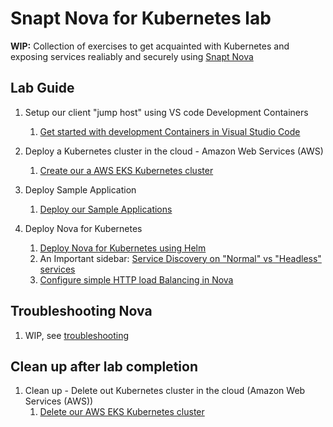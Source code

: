 # Snapt Nova for Kubernetes lab

**WIP:** Collection of exercises to get acquainted with Kubernetes and exposing
services realiably and securely using [Snapt Nova](https://www.snapt.net/platforms/nova-adc)

## Lab Guide

1. Setup our client "jump host" using VS code Development Containers
   1. [Get started with development Containers in Visual Studio Code](docs/dev-container/lab-setup-using-dev-container.md)

1. Deploy a Kubernetes cluster in the cloud - Amazon Web Services (AWS)
   1. [Create our a AWS EKS Kubernetes cluster](docs/aws/aws-cli-eks-setup-guide.md)

1. Deploy Sample Application
   1. [Deploy our Sample Applications](docs/deploy-sample-application/deploy-sample-application.md)

1. Deploy Nova for Kubernetes
   1. [Deploy Nova for Kubernetes using Helm](docs/deploy-nova-helm/deploy-nova-helm.md)
   2. An Important sidebar: [Service Discovery on "Normal" vs "Headless" services](docs/deploy-nova-helm/service-discovery-normal-vs-headless-services.md)
   1. [Configure simple HTTP load Balancing in Nova](docs/deploy-nova-helm/configure-simple-http-load-balancing-in-nova.md)

## Troubleshooting Nova 
   1. WIP, see [troubleshooting](docs/deploy-nova-helm/troubleshooting-nova-deployment.md)

## Clean up after lab completion

1. Clean up - Delete out Kubernetes cluster in the cloud (Amazon Web Services (AWS))
   1. [Delete our AWS EKS Kubernetes cluster](docs/aws/delete-eks-cluster.md)
